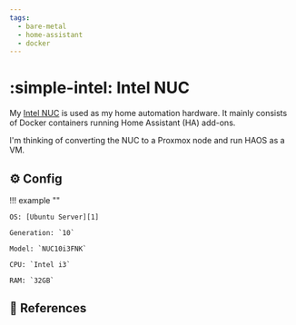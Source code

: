 ```yaml
---
tags:
  - bare-metal
  - home-assistant
  - docker
---
```

# :simple-intel: Intel NUC

My [Intel NUC][2] is used as my home automation hardware. It mainly consists of Docker containers running Home Assistant
(HA) add-ons.

I'm thinking of converting the NUC to a Proxmox node and run HAOS as a VM.

## :gear: Config

!!! example ""

    OS: [Ubuntu Server][1]

    Generation: `10`

    Model: `NUC10i3FNK`

    CPU: `Intel i3`

    RAM: `32GB`

## :link: References

[1]: <https://ubuntu.com/download/server>
[2]: <https://www.intel.com/content/dam/support/us/en/documents/intel-nuc/NUC10i357FN_TechProdSpec.pdf>
